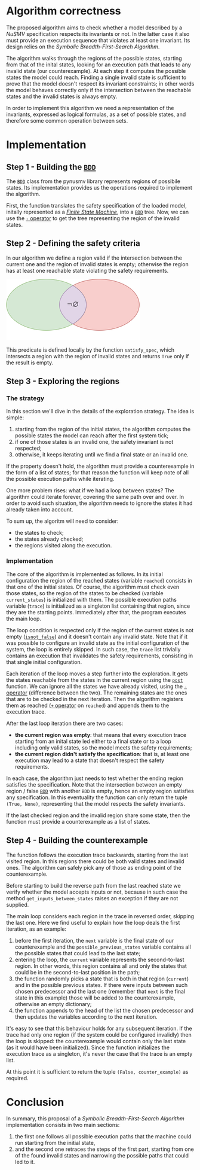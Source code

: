 # Algorithm correctness

The proposed algorithm aims to check whether a model described by a <em>NuSMV</em> specification respects its invariants or not. In the latter case it also must provide an execution sequence that violates at least one invariant. Its design relies on the <em>Symbolic Breadth-First-Search Algorithm</em>.

The algorithm walks through the regions of the possible states, starting from that of the inital states, looking for an execution path that leads to any invalid state (our counterexample). At each step it computes the possible states the model could reach. Finding a single invalid state is sufficient to prove that the model doesn't respect its invariant constraints; in other words the model behaves correctly only if the intersection between the reachable states and the invalid states is always empty.

In order to implement this algorithm we need a representation of the invariants, expressed as logical formulas, as a set of possible states, and therefore some common operation between sets.

# Implementation
## Step 1 - Building the [`BDD`](https://pynusmv.readthedocs.io/pynusmv.html#pynusmv.dd.BDD)

The [`BDD`](https://pynusmv.readthedocs.io/pynusmv.html#pynusmv.dd.BDD) class from the pynusmv library represents regions of possibile states. Its implementation provides us the operations required to implement the algorithm.

First, the function translates the safety specification of the loaded model, initally represented as a <em>[Finite State Machine](https://pynusmv.readthedocs.io/pynusmv.html#pynusmv.fsm.BddFsm)</em>, into a [`BDD`](https://pynusmv.readthedocs.io/pynusmv.html#pynusmv.dd.BDD) tree. Now, we can use the [`-` operator](https://pynusmv.readthedocs.io/pynusmv.html#pynusmv.dd.BDD.not_) to get the tree representing the region of the invalid states.

## Step 2 - Defining the safety criteria

In our algorithm we define a region valid if the intersection between the current one and the region of invalid states is empty; otherwise the region has at least one reachable state violating the safety requirements.

![alt text for screen readers](/images/Reachable_invalid.png)


This predicate is defined locally by the function `satisfy_spec`, which intersects a region with the region of invalid states and returns `True` only if the result is empty.


## Step 3 - Exploring the regions

### The strategy

In this section we'll dive in the details of the exploration strategy. The idea is simple:

1. starting from the region of the initial states, the algorithm computes the possible states the model can reach after the first system tick;
2. if one of those states is an invalid one, the safety invariant is not respected;
3. otherwise, it keeps iterating until we find a final state or an invalid one.

If the property doesn't hold, the algorithm must provide a counterexample in the form of a list of states; for that reason the function will keep note of all the possible execution paths while iterating.

One more problem rises: what if we had a loop between states? The algorithm could iterate forever, covering the same path over and over. In order to avoid such situation, the algorithm needs to ignore the states it had already taken into account.

To sum up, the algoritm will need to consider:

- the states to check;
- the states already checked;
- the regions visited along the execution.

### Implementation

The core of the algorithm is implemented as follows. In its initial configuration the region of the reached states (variable `reached`) consists in that one of the initial states. Of course, the algorithm must check even those states, so the region of the states to be checked (variable `current_states`) is initialized with them. The possible execution paths variable (`trace`) is initialized as a singleton list containing that region, since they are the starting points. Immediately after that, the program executes the main loop. 

The loop condition is respected only if the region of the current states is not empty ([`isnot_false`](https://pynusmv.readthedocs.io/pynusmv.html#pynusmv.dd.BDD.isnot_false)) and it doesn't contain any invalid state. Note that if it was possible to configure an invalid state as the initial configuration of the system, the loop is entirely skipped. In such case, the `trace` list trivially contains an execution that invalidates the safety requirements, consisting in that single initial configuration.

Each iteration of the loop moves a step further into the exploration. It gets the states reachable from the states in the current region using the [`post`](https://pynusmv.readthedocs.io/pynusmv.html#pynusmv.fsm.BddFsm.post) function. We can ignore all the states we have already visited, using the [`-` operator](https://pynusmv.readthedocs.io/pynusmv.html#pynusmv.dd.BDD.diff) (difference between the two). The remaining states are the ones that are to be checked in the next iteration. Then the algorithm registers them as reached ([`+` operator](https://pynusmv.readthedocs.io/pynusmv.html#pynusmv.dd.BDD.union) on `reached`) and appends them to the execution trace.

After the last loop iteration there are two cases:
- **the current region was empty**: that means that every execution trace starting from an inital state led either to a final state or to a loop including only valid states, so the model meets the safety requirements;
- **the current region didn't satisfy the specification**: that is, at least one execution may lead to a state that doesn't respect the safety requirements. 

In each case, the algorithm just needs to test whether the ending region satisfies the specification. Note that the intersection between an empty region / false [`BDD`](https://pynusmv.readthedocs.io/pynusmv.html#pynusmv.dd.BDD) with another `BDD` is empty, hence an empty region satisfies any specification. In this eventuality the function can only return the tuple `(True, None)`, representing that the model respects the safety invariants.

If the last checked region and the invalid region share some state, then the function must provide a counterexample as a list of states. 

## Step 4 - Building the counterexample

The function follows the execution trace backwards, starting from the last visited region. In this regions there could be both valid states and invalid ones. The algorithm can safely pick any of those as ending point of the counterexample.

Before starting to build the reverse path from the last reached state we verify whether the model accepts inputs or not, because in such case the method `get_inputs_between_states` raises an exception if they are not supplied. 

The main loop considers each region in the trace in reversed order, skipping the last one. Here we find useful to explain how the loop deals the first iteration, as an example:

1. before the first iteration, the `next` variable is the final state of our counterexample and the `possible_previous_states` variable contains all the possible states that could lead to the last state;
2. entering the loop, the `current` variable represents the second-to-last region. In other words, this region contains all and only the states that could be in the second-to-last position in the path;
3. the function randomly picks a state that is both in that region (`current`) and in the possible previous states. If there were inputs between such chosen predecessor and the last one (remember that `next` is the final state in this example) those will be added to the counterexample, otherwise an empty dictionary;
4. the function appends to the head of the list the chosen predecessor and then updates the variables according to the next iteration.

It's easy to see that this behaviour holds for any subsequent iteration. If the trace had only one region (if the system could be configured invalidly) then the loop is skipped: the counterexample would contain only the last state (as it would have been initialized). Since the function initializes the execution trace as a singleton, it's never the case that the trace is an empty list.

At this point it is sufficient to return the tuple `(False, counter_example)` as required.

# Conclusion

In summary, this proposal of a <em>Symbolic Breadth-First-Search Algorithm</em> implementation consists in two main sections:
1. the first one follows all possible execution paths that the machine could run starting from the initial state,
2. and the second one retraces the steps of the first part, starting from one of the found invalid states and narrowing the possible paths that could led to it.






